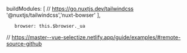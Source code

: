  buildModules: [
    // https://go.nuxtjs.dev/tailwindcss
    '@nuxtjs/tailwindcss','nuxt-bowser'
  ],


       browser: this.$browser._ua

       
// https://master--vue-selectize.netlify.app/guide/examples/#remote-source-github
